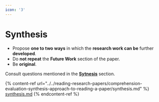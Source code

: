 ```yaml
---
icon: '3'
---
```


# Synthesis

* Propose **one to two ways** in which the **research work can be** further **developed**.
* Do **not repeat** the **Future Work** section of the paper.
* Be **original**.

Consult questions mentioned in the [**Sytnesis**](../../reading-research-papers/comprehension-evaluation-synthesis-approach-to-reading-a-paper/synthesis.md) section.

{% content-ref url="../../reading-research-papers/comprehension-evaluation-synthesis-approach-to-reading-a-paper/synthesis.md" %}
[synthesis.md](../../reading-research-papers/comprehension-evaluation-synthesis-approach-to-reading-a-paper/synthesis.md)
{% endcontent-ref %}



